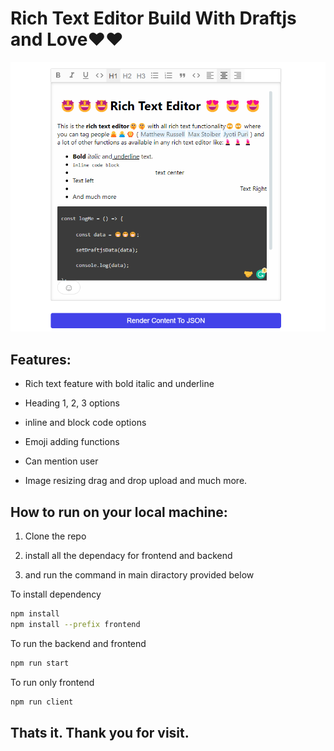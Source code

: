 # Rich Text Editor Build With Draftjs and Love❤️❤️

![a](https://raw.githubusercontent.com/nameson2672/RichTextEditorWithDraftJS/main/uploads/forReadme.png)



## Features:

- Rich text feature with bold italic and underline

- Heading 1, 2, 3 options 

- inline and block code options

- Emoji adding functions

- Can mention user

- Image resizing drag and drop upload and much more.

## How to run on your local machine:

1. Clone the repo

2. install all the dependacy for frontend and backend

3. and run the  command in main diractory provided below

To install dependency

```bash
npm install
npm install --prefix frontend
```

To run the backend and frontend

```bash
npm run start
```

To run only frontend

```bash
npm run client
```

## **Thats it. Thank you for visit.**